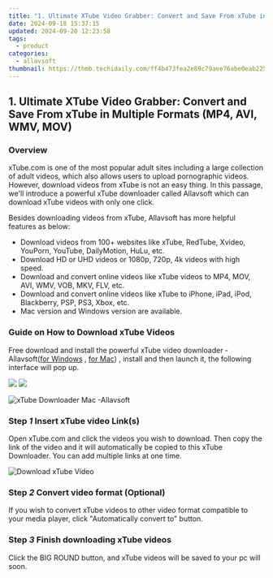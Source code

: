 ```yaml
---
title: "1. Ultimate XTube Video Grabber: Convert and Save From xTube in Multiple Formats (MP4, AVI, WMV, MOV)"
date: 2024-09-18 15:37:15
updated: 2024-09-20 12:23:58
tags:
  - product
categories:
  - allavsoft
thumbnail: https://thmb.techidaily.com/ff4b473fea2e89c79aee76abe0eab2251a21420b8834da223e912daed0885bd1.jpg
---
```


## 1. Ultimate XTube Video Grabber: Convert and Save From xTube in Multiple Formats (MP4, AVI, WMV, MOV)

### Overview

xTube.com is one of the most popular adult sites including a large collection of adult videos, which also allows users to upload pornographic videos. However, download videos from xTube is not an easy thing. In this passage, we'll introduce a powerful xTube downloader called Allavsoft which can download xTube videos with only one click.

Besides downloading videos from xTube, Allavsoft has more helpful features as below:

* Download videos from 100+ websites like xTube, RedTube, Xvideo, YouPorn, YouTube, DailyMotion, HuLu, etc.
* Download HD or UHD videos or 1080p, 720p, 4k videos with high speed.
* Download and convert online videos like xTube videos to MP4, MOV, AVI, WMV, VOB, MKV, FLV, etc.
* Download and convert online videos like xTube to iPhone, iPad, iPod, Blackberry, PSP, PS3, Xbox, etc.
* Mac version and Windows version are available.

### Guide on How to Download xTube Videos

Free download and install the powerful xTube video downloader - Allavsoft([for Windows](https://tools.techidaily.com/allavsoft/products/) , [for Mac](https://tools.techidaily.com/allavsoft/products/)) , install and then launch it, the following interface will pop up.

[![](https://www.allavsoft.com/how-to/../images/how-to/free-download-win.jpg)](https://tools.techidaily.com/allavsoft/products/) [![](https://www.allavsoft.com/how-to/../images/how-to/free-download-mac.jpg)](https://tools.techidaily.com/allavsoft/products/)

![xTube Downloader Mac -Allavsoft](https://www.allavsoft.com/how-to/../images/allavsoft/screen-shot-600.jpg)

### Step _1_ Insert xTube video Link(s)

Open xTube.com and click the videos you wish to download. Then copy the link of the video and it will automatically be copied to this xTube Downloader. You can add multiple links at one time.

![Download xTube Video](https://www.allavsoft.com/how-to/../images/how-to/xtube-download/xtube-download.jpg)

### Step _2_ Convert video format (Optional)

If you wish to convert xTube videos to other video format compatible to your media player, click "Automatically convert to" button.

### Step _3_ Finish downloading xTube videos

Click the BIG ROUND button, and xTube videos will be saved to your pc will soon.

<ins class="adsbygoogle"
     style="display:block"
     data-ad-format="autorelaxed"
     data-ad-client="ca-pub-7571918770474297"
     data-ad-slot="1223367746"></ins>



<ins class="adsbygoogle"
     style="display:block"
     data-ad-client="ca-pub-7571918770474297"
     data-ad-slot="8358498916"
     data-ad-format="auto"
     data-full-width-responsive="true"></ins>

